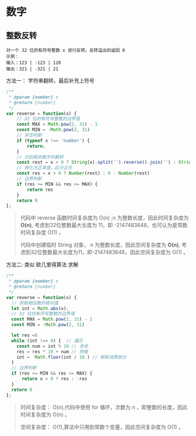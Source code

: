 # 数字

## 整数反转
```
对一个 32 位的有符号整数 x 进行反转。反转溢出则返回 0
示例：
输入：123 | -123 | 120
输出：321 | -321 | 21
```
方法一： 字符串翻转，最后补充上符号
``` javascript
/**
 * @param {number} x
 * @return {number}
 */
var reverse = function(x) {
    // 32 位的有符号整数的边界值
    const MAX = Math.pow(2, 31) - 1
    const MIN = -Math.pow(2, 31)
    // 非空判断
    if (typeof x !== 'number') { 
        return; 
    }
    // 识别剩余数字并翻转
    const rest = x > 0 ? String(x).split('').reverse().join('') : String(x).slice(1).split('').reverse().join('')
    // 转化为正常值，区分正负
    const res = x > 0 ? Number(rest) : 0 - Number(rest)
    // 边界判断
    if (res >= MIN && res <= MAX) {
        return res
    }
    return 0
};
``` 
> 代码中 reverse 函数时间复杂度为 O(n) ;n 为整数长度，因此时间复杂度为 **O(n)**, 考虑到32位整数最大长度为 11，即 -2147483648，也可认为是常数时间复杂度 O(1) 。
> 
> 代码中创建临时 String 对象， n 为整数长度，因此空间复杂度为 **O(n)**, 考虑到32位整数最大长度为11，即-2147483648，因此空间复杂度为 O(1) 。

方法二: 类似 欧几里得算法 求解
``` javascript
/**
 * @param {number} x
 * @return {number}
 */
var reverse = function(x) {
  // 获取相应数的绝对值
  let int = Math.abs(x);
  // 32 位的有符号整数的边界值
  const MAX = Math.pow(2, 31) - 1
  const MIN = -Math.pow(2, 31)

  let res =0  
  while (int !== 0) {  // 遍历
    const num = int % 10 // 求余
    res = res * 10 + num // 拼接
    int =  Math.floor(int / 10 ) // 剔除消费部分
  }
  // 边界判断
  if (res >= MIN && res <= MAX) {
      return x > 0 ? res : -res
  }
  return 0
};
```
> 时间复杂度： O(n),代码中使用 for 循环，次数为 n ，即整数的长度，因此时间复杂度为 O(n) 。
>
> 空间复杂度： O(1),算法中只用到常数个变量，因此空间复杂度为 O(1) 。

